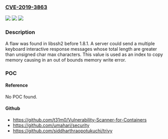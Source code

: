 ### [CVE-2019-3863](https://cve.mitre.org/cgi-bin/cvename.cgi?name=CVE-2019-3863)
![](https://img.shields.io/static/v1?label=Product&message=libssh2&color=blue)
![](https://img.shields.io/static/v1?label=Version&message=n%2Fa&color=blue)
![](https://img.shields.io/static/v1?label=Vulnerability&message=CWE-787&color=brighgreen)

### Description

A flaw was found in libssh2 before 1.8.1. A server could send a multiple keyboard interactive response messages whose total length are greater than unsigned char max characters. This value is used as an index to copy memory causing in an out of bounds memory write error.

### POC

#### Reference
No POC found.

#### Github
- https://github.com/t31m0/Vulnerability-Scanner-for-Containers
- https://github.com/umahari/security
- https://github.com/siddharthraopotukuchi/trivy

